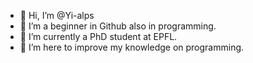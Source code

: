 - 👋 Hi, I’m @Yi-alps
- 👀 I’m a beginner in Github also in programming.
- 🌱 I’m currently a PhD student at EPFL.
- 💞️ I’m here to improve my knowledge on programming. 

<!---
Yi-alps/Yi-alps is a ✨ special ✨ repository because its `README.md` (this file) appears on your GitHub profile.
You can click the Preview link to take a look at your changes.
--->
